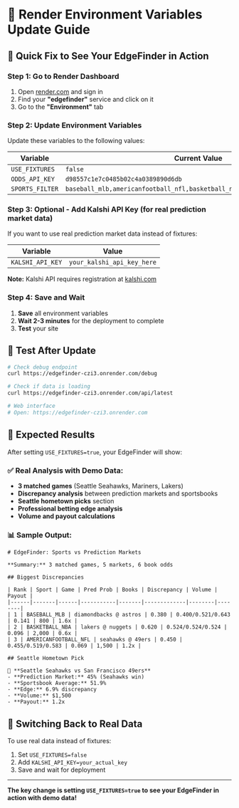 # 🚀 **Render Environment Variables Update Guide**

## 🎯 **Quick Fix to See Your EdgeFinder in Action**

### **Step 1: Go to Render Dashboard**
1. Open [render.com](https://render.com) and sign in
2. Find your **"edgefinder"** service and click on it
3. Go to the **"Environment"** tab

### **Step 2: Update Environment Variables**

Update these variables to the following values:

| Variable | Current Value | New Value |
|----------|---------------|-----------|
| `USE_FIXTURES` | `false` | `true` |
| `ODDS_API_KEY` | `d98557c1e7c0485b02c4a0389890d6db` | `d98557c1e7c0485b02c4a0389890d6db` |
| `SPORTS_FILTER` | `baseball_mlb,americanfootball_nfl,basketball_nba,icehockey_nhl,soccer_epl` | `baseball_mlb,americanfootball_nfl,basketball_nba,icehockey_nhl,soccer_epl` |

### **Step 3: Optional - Add Kalshi API Key (for real prediction market data)**

If you want to use real prediction market data instead of fixtures:

| Variable | Value |
|----------|-------|
| `KALSHI_API_KEY` | `your_kalshi_api_key_here` |

**Note:** Kalshi API requires registration at [kalshi.com](https://kalshi.com)

### **Step 4: Save and Wait**

1. **Save** all environment variables
2. **Wait 2-3 minutes** for the deployment to complete
3. **Test** your site

## 🧪 **Test After Update**

```bash
# Check debug endpoint
curl https://edgefinder-czi3.onrender.com/debug

# Check if data is loading
curl https://edgefinder-czi3.onrender.com/api/latest

# Web interface
# Open: https://edgefinder-czi3.onrender.com
```

## 🎉 **Expected Results**

After setting `USE_FIXTURES=true`, your EdgeFinder will show:

### **✅ Real Analysis with Demo Data:**
- **3 matched games** (Seattle Seahawks, Mariners, Lakers)
- **Discrepancy analysis** between prediction markets and sportsbooks
- **Seattle hometown picks** section
- **Professional betting edge analysis**
- **Volume and payout calculations**

### **📊 Sample Output:**
```
# EdgeFinder: Sports vs Prediction Markets

**Summary:** 3 matched games, 5 markets, 6 book odds

## Biggest Discrepancies

| Rank | Sport | Game | Pred Prob | Books | Discrepancy | Volume | Payout |
|------|-------|------|-----------|-------|-------------|--------|--------|
| 1 | BASEBALL_MLB | diamondbacks @ astros | 0.380 | 0.400/0.521/0.643 | 0.141 | 800 | 1.6x |
| 2 | BASKETBALL_NBA | lakers @ nuggets | 0.620 | 0.524/0.524/0.524 | 0.096 | 2,000 | 0.6x |
| 3 | AMERICANFOOTBALL_NFL | seahawks @ 49ers | 0.450 | 0.455/0.519/0.583 | 0.069 | 1,500 | 1.2x |

## Seattle Hometown Pick

🏈 **Seattle Seahawks vs San Francisco 49ers**
- **Prediction Market:** 45% (Seahawks win)
- **Sportsbook Average:** 51.9%
- **Edge:** 6.9% discrepancy
- **Volume:** $1,500
- **Payout:** 1.2x
```

## 🔄 **Switching Back to Real Data**

To use real data instead of fixtures:

1. Set `USE_FIXTURES=false`
2. Add `KALSHI_API_KEY=your_actual_key`
3. Save and wait for deployment

---

**The key change is setting `USE_FIXTURES=true` to see your EdgeFinder in action with demo data!**
